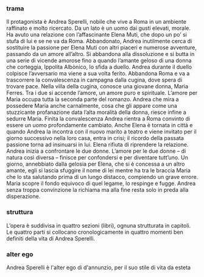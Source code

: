 ### trama
Il protagonista è Andrea Sperelli, nobile che vive a Roma in un ambiente raffinato e molto ricercato. Da un lato è un uomo dai gusti elevati, 
morale. Ha avuto una relazione con l’affascinante Elena Muti, che dopo un po’ si stufa di lui e se ne va da Roma. Abbandonato, Andrea inutilmente 
cerca di sostituire la passione per Elena Muti con altri piaceri e numerose avventure, passando da un amore all’altro. Si abbandona alla dissoluzione
e si butta in una serie di vicende amorose fino a quando l’amante geloso di una donna che corteggia, Ippolita Albònico, lo sfida a duello. Andrea durante il duello colpisce l’avversario ma viene a sua volta ferito.  Abbandona Roma e va a trascorrere la convalescenza in campagna dalla cugina, dove spera di trovare pace. Nella villa della cugina, conosce una giovane donna, Maria Ferres. Tra i due si accende l’amore, un amore puro e spirituale. L’amore per Maria occupa tutta la seconda parte del romanzo. Andrea che mira a possedere Maria anche carnalmente, cosa che gli appare come una stuzzicante profanazione data l’alta moralità della donna, riesce infine a sedurre Maria. Finita la convalescenza Andrea rientra a 
Roma convinto di essere un uomo profondamente cambiato. Anche Elena è tornata in città e quando Andrea la incontra con il nuovo marito a teatro e viene invitato per il giorno successivo nella loro casa, entra in crisi; il ricordo della passata passione torna ad insinuarsi in lui. Elena rifiuta di riprendere la relazione. Andrea inizia a confrontare le due donne. L’amore per le due donne – di natura così diversa – finisce per confondersi e per diventare tutt’uno. Un giorno, annebbiato dalla gelosia per Elena, che si è concessa a un altro amante, egli si lascia sfuggire il nome di lei mentre ha tra le braccia Maria che lo sta salutando prima di un lungo distacco, compiendo un grave errore. Maria scopre il fondo equivoco di quel legame, lo respinge e fugge. Andrea senza troppa convinzione la richiama ma alla fine resta solo in preda alla disperazione.

### struttura
L’opera è suddivisa in quattro sezioni (libri), ognuna strutturata in capitoli.
Le quattro parti si collocano cronologicamente in quattro momenti ben definiti della vita di Andrea Sperelli.

### alter ego
Andrea Sperelli è l'alter ego di d'annunzio, per il suo stile di vita da esteta
